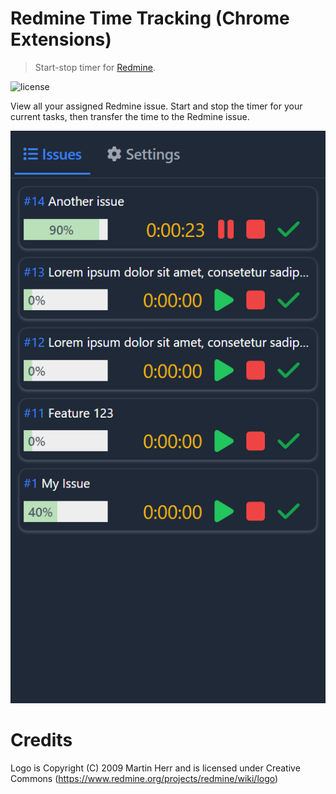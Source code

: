 # Redmine Time Tracking (Chrome Extensions)

> Start-stop timer for [Redmine](https://www.redmine.org/).

![license](https://img.shields.io/badge/license-MIT-green)

View all your assigned Redmine issue.
Start and stop the timer for your current tasks, then transfer the time to the Redmine issue.

![issues](screenshots/issues.png)

# Credits

Logo is Copyright (C) 2009 Martin Herr and is licensed under Creative Commons (https://www.redmine.org/projects/redmine/wiki/logo)
